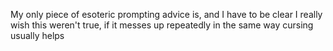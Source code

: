 My only piece of esoteric prompting advice is, and I have to be clear I really wish this weren't true, if it messes up repeatedly in the same way cursing usually helps

